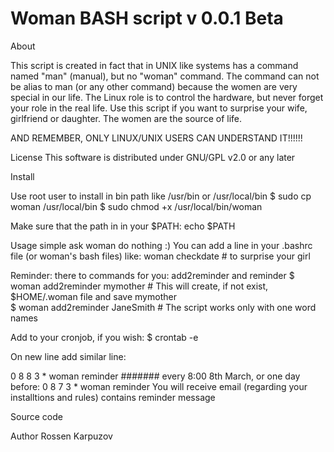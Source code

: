 # Woman BASH script v 0.0.1 Beta 

About

This script is created in fact that in UNIX like systems has a command named "man" (manual), but no "woman" command.
The command can not be alias to man (or any other command) because the women are very special in our life. 
The Linux role is to control the hardware, but never forget your role in the real life.
Use this script if you want to surprise your wife, girlfriend or daughter. The women are the source of life.

AND REMEMBER, ONLY LINUX/UNIX USERS CAN UNDERSTAND IT!!!!!!

License 
This software is distributed under GNU/GPL v2.0 or any later

Install

Use root user to install in bin path like /usr/bin or /usr/local/bin
$ sudo cp woman /usr/local/bin
$ sudo chmod +x /usr/local/bin/woman

Make sure that the path in in your $PATH: echo $PATH

Usage
simple ask woman do nothing :) You can add a line in your .bashrc file (or woman's bash files) like:
woman checkdate # to surprise your girl

Reminder: there to commands for you: add2reminder and reminder
$ woman add2reminder mymother # This will create, if not exist, $HOME/.woman file and save mymother   
$ woman add2reminder JaneSmith # The script works only with one word names 

Add to your cronjob, if you wish:
$ crontab -e

On new line add similar line:

0 8 8 3 * woman reminder
####### every 8:00 8th March, or one day before: 0 8 7 3 * woman reminder
You will receive email (regarding your installtions and rules) contains reminder message

Source code

Author
Rossen Karpuzov

